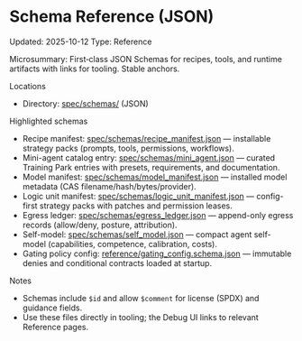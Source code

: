 # Schema Reference (JSON)
Updated: 2025-10-12
Type: Reference

Microsummary: First‑class JSON Schemas for recipes, tools, and runtime artifacts with links for tooling. Stable anchors.

Locations
- Directory: [spec/schemas/](https://github.com/t3hw00t/ARW/tree/main/spec/schemas) (JSON)

Highlighted schemas
- Recipe manifest: [spec/schemas/recipe_manifest.json](https://github.com/t3hw00t/ARW/blob/main/spec/schemas/recipe_manifest.json) — installable strategy packs (prompts, tools, permissions, workflows).
- Mini-agent catalog entry: [spec/schemas/mini_agent.json](https://github.com/t3hw00t/ARW/blob/main/spec/schemas/mini_agent.json) — curated Training Park entries with presets, requirements, and documentation.
- Model manifest: [spec/schemas/model_manifest.json](https://github.com/t3hw00t/ARW/blob/main/spec/schemas/model_manifest.json) — installed model metadata (CAS filename/hash/bytes/provider).
- Logic unit manifest: [spec/schemas/logic_unit_manifest.json](https://github.com/t3hw00t/ARW/blob/main/spec/schemas/logic_unit_manifest.json) — config-first strategy packs with patches and permission leases.
- Egress ledger: [spec/schemas/egress_ledger.json](https://github.com/t3hw00t/ARW/blob/main/spec/schemas/egress_ledger.json) — append-only egress records (allow/deny, posture, attribution).
- Self-model: [spec/schemas/self_model.json](https://github.com/t3hw00t/ARW/blob/main/spec/schemas/self_model.json) — compact agent self-model (capabilities, competence, calibration, costs).
- Gating policy config: [reference/gating_config.schema.json](gating_config.schema.json) — immutable denies and conditional contracts loaded at startup.

Notes
- Schemas include `$id` and allow `$comment` for license (SPDX) and guidance fields.
- Use these files directly in tooling; the Debug UI links to relevant Reference pages.
